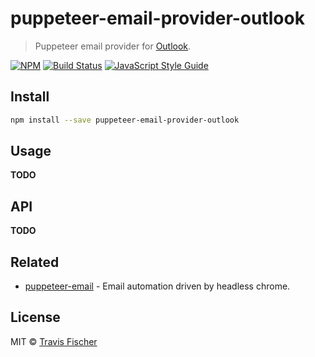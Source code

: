 # puppeteer-email-provider-outlook

> Puppeteer email provider for [Outlook](https://outlook.live.com).

[![NPM](https://img.shields.io/npm/v/puppeteer-email-provider-outlook.svg)](https://www.npmjs.com/package/puppeteer-email-provider-outlook) [![Build Status](https://travis-ci.com/transitive-bullshit/puppeteer-email.svg?branch=master)](https://travis-ci.com/transitive-bullshit/puppeteer-email) [![JavaScript Style Guide](https://img.shields.io/badge/code_style-standard-brightgreen.svg)](https://standardjs.com)


## Install

```bash
npm install --save puppeteer-email-provider-outlook
```


## Usage

**TODO**


## API

**TODO**


## Related

- [puppeteer-email](https://github.com/transitive-bullshit/puppeteer-email) - Email automation driven by headless chrome.


## License

MIT © [Travis Fischer](https://github.com/transitive-bullshit)
